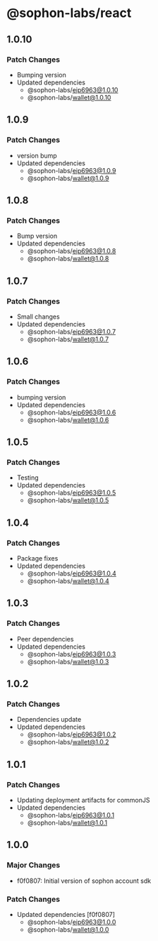 # @sophon-labs/react

## 1.0.10

### Patch Changes

- Bumping version
- Updated dependencies
  - @sophon-labs/eip6963@1.0.10
  - @sophon-labs/wallet@1.0.10

## 1.0.9

### Patch Changes

- version bump
- Updated dependencies
  - @sophon-labs/eip6963@1.0.9
  - @sophon-labs/wallet@1.0.9

## 1.0.8

### Patch Changes

- Bump version
- Updated dependencies
  - @sophon-labs/eip6963@1.0.8
  - @sophon-labs/wallet@1.0.8

## 1.0.7

### Patch Changes

- Small changes
- Updated dependencies
  - @sophon-labs/eip6963@1.0.7
  - @sophon-labs/wallet@1.0.7

## 1.0.6

### Patch Changes

- bumping version
- Updated dependencies
  - @sophon-labs/eip6963@1.0.6
  - @sophon-labs/wallet@1.0.6

## 1.0.5

### Patch Changes

- Testing
- Updated dependencies
  - @sophon-labs/eip6963@1.0.5
  - @sophon-labs/wallet@1.0.5

## 1.0.4

### Patch Changes

- Package fixes
- Updated dependencies
  - @sophon-labs/eip6963@1.0.4
  - @sophon-labs/wallet@1.0.4

## 1.0.3

### Patch Changes

- Peer dependencies
- Updated dependencies
  - @sophon-labs/eip6963@1.0.3
  - @sophon-labs/wallet@1.0.3

## 1.0.2

### Patch Changes

- Dependencies update
- Updated dependencies
  - @sophon-labs/eip6963@1.0.2
  - @sophon-labs/wallet@1.0.2

## 1.0.1

### Patch Changes

- Updating deployment artifacts for commonJS
- Updated dependencies
  - @sophon-labs/eip6963@1.0.1
  - @sophon-labs/wallet@1.0.1

## 1.0.0

### Major Changes

- f0f0807: Initial version of sophon account sdk

### Patch Changes

- Updated dependencies [f0f0807]
  - @sophon-labs/eip6963@1.0.0
  - @sophon-labs/wallet@1.0.0

